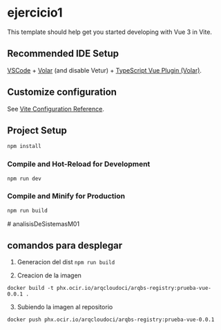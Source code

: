 # ejercicio1

This template should help get you started developing with Vue 3 in Vite.

## Recommended IDE Setup

[VSCode](https://code.visualstudio.com/) + [Volar](https://marketplace.visualstudio.com/items?itemName=Vue.volar) (and disable Vetur) + [TypeScript Vue Plugin (Volar)](https://marketplace.visualstudio.com/items?itemName=Vue.vscode-typescript-vue-plugin).

## Customize configuration

See [Vite Configuration Reference](https://vitejs.dev/config/).

## Project Setup

```sh
npm install
```

### Compile and Hot-Reload for Development

```sh
npm run dev
```

### Compile and Minify for Production

```sh
npm run build
```
#   a n a l i s i s D e S i s t e m a s M 0 1 
 
 


## comandos para desplegar

1. Generacion del dist
`npm run build`

2. Creacion de la imagen

`docker build -t phx.ocir.io/arqcloudoci/arqbs-registry:prueba-vue-0.0.1 .`

3. Subiendo la imagen al repositorio

`docker push phx.ocir.io/arqcloudoci/arqbs-registry:prueba-vue-0.0.1`
